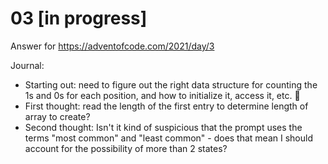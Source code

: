 # 03 [in progress]

Answer for https://adventofcode.com/2021/day/3

Journal:

* Starting out: need to figure out the right data structure for counting the 1s and 0s for each position, and how to initialize it, access it, etc. 🤔
* First thought: read the length of the first entry to determine length of array to create?
* Second thought: Isn't it kind of suspicious that the prompt uses the terms "most common" and "least common" - does that mean I should account for the possibility of more than 2 states?
